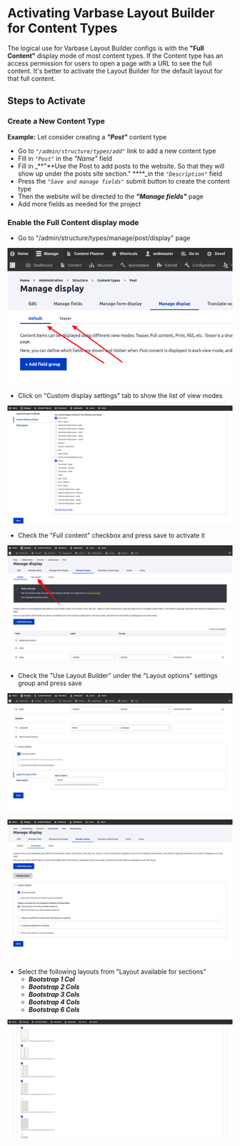 # Activating Varbase Layout Builder for Content Types

The logical use for Varbase Layout Builder configs is with the **"Full Content"** display mode of most content types. If the Content type has an access permission for users to open a page with a URL to see the full content. It's better to activate the Layout Builder for the default layout for that full content.

## Steps to Activate

### Create a New Content Type

**Example:** Let consider creating a _**"Post"**_ content type

* Go to _`"/admin/structure/types/add"`_ link to add a new content type
* Fill in _`"Post"`_ in the _"Name"_ field
* Fill in _**"**Use the Post to add posts to the website. So that they will show up under the posts site section." ****_in the _`"Description"`_ field
* Press the _`"Save and manage fields"`_ submit button to create the content type
* Then the website will be directed to the _**"Manage fields"**_ page
* Add more fields as needed for the project

### Enable the Full Content display mode

* Go to "/admin/structure/types/manage/post/display" page 

![Manage Display for the Post Content Type](../../../.gitbook/assets/manage-display-dev-varbase9c1-post-1.png)

* Click on "Custom display settings" tab to show the list of view modes

![Use custom display settings for the selected view modes ](../../../.gitbook/assets/manage-display-dev-varbase9c1-post-2.png)

* Check the "Full content" checkbox  and press save to activate it

![Full Content display tab for the Full content view mode](../../../.gitbook/assets/manage-display-dev-varbase9c1-post-3.png)

* Check the "Use Layout Builder" under the "Layout options" settings group and press save

![Use Layout Builder](../../../.gitbook/assets/manage-display-dev-varbase9c1-post-4.png)

![After Activating the Use Layout Builder](../../../.gitbook/assets/manage-display-dev-varbase9c1-post-5.png)

* Select the following layouts from "Layout available for sections" 
  * _**Bootstrap 1 Col**_
  * _**Bootstrap 2 Cols**_
  * _**Bootstrap 3 Cols**_
  * _**Bootstrap 4 Cols**_
  * _**Bootstrap 6 Cols**_

![Select the Default Supported Varbase Layout Builder Layouts](../../../.gitbook/assets/manage-display-dev-varbase9c1-post-6.png)



















